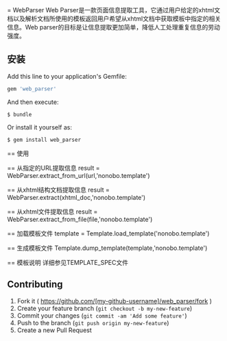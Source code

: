 = WebParser 
  Web Parser是一款页面信息提取工具，它通过用户给定的xhtml文档以及解析文档所使用的模板返回用户希望从xhtml文档中获取模板中指定的相关信息。Web parser的目标是让信息提取更加简单，降低人工处理重复信息的劳动强度。

## 安装

Add this line to your application's Gemfile:

```ruby
gem 'web_parser'
```

And then execute:

    $ bundle

Or install it yourself as:

    $ gem install web_parser

== 使用

== 从指定的URL提取信息
  result = WebParser.extract_from_url(url,'nonobo.template')

== 从xhtml结构文档提取信息
  result = WebParser.extract(xhtml_doc,'nonobo.template')

== 从xhtml文件提取信息
  result = WebParser.extract_from_file(file,'nonobo.template')

== 加载模板文件
  template = Template.load_template('nonobo.template')

== 生成模板文件
  Template.dump_template(template,'nonobo.template')
  
== 模板说明
  详细参见TEMPLATE_SPEC文件  

## Contributing

1. Fork it ( https://github.com/[my-github-username]/web_parser/fork )
2. Create your feature branch (`git checkout -b my-new-feature`)
3. Commit your changes (`git commit -am 'Add some feature'`)
4. Push to the branch (`git push origin my-new-feature`)
5. Create a new Pull Request

